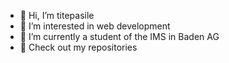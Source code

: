 - 👋 Hi, I’m titepasile
- 👀 I’m interested in web development
- 🌱 I’m currently a student of the IMS in Baden AG
- 💞️ Check out my repositories

<!---
titepasile/titepasile is a ✨ special ✨ repository because its `README.md` (this file) appears on your GitHub profile.
You can click the Preview link to take a look at your changes.
--->
